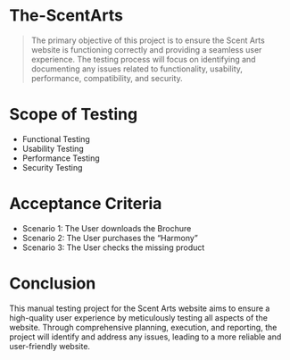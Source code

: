 # The-ScentArts
> The primary objective of this project is to ensure the Scent Arts website is functioning correctly and providing a seamless user experience. The testing process will focus on identifying and documenting any issues related to functionality, usability, performance, compatibility, and security.

# Scope of Testing
* Functional Testing
* Usability Testing
* Performance Testing
* Security Testing

# Acceptance Criteria
 * Scenario 1: The User downloads the Brochure
 * Scenario 2: The User purchases the “Harmony”
 * Scenario 3: The User checks the missing product

# Conclusion
 This manual testing project for the Scent Arts website aims to ensure a high-quality user experience by meticulously testing all aspects of the website. Through comprehensive planning, execution, and reporting, the project will identify and address any issues, leading to a more reliable and user-friendly website.
